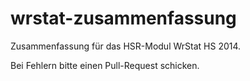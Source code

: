wrstat-zusammenfassung
======================

Zusammenfassung für das HSR-Modul WrStat HS 2014.

Bei Fehlern bitte einen Pull-Request schicken.
